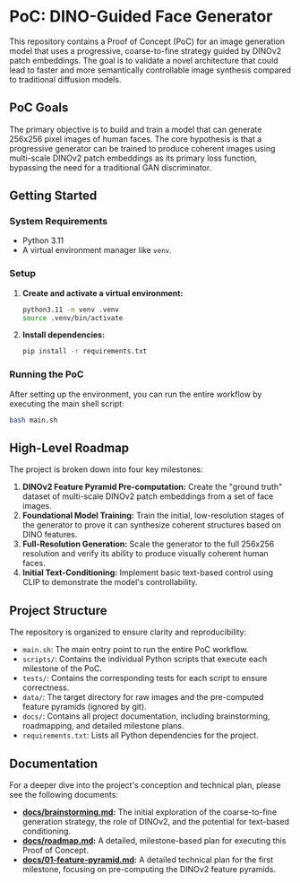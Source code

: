 # PoC: DINO-Guided Face Generator

This repository contains a Proof of Concept (PoC) for an image generation model that uses a progressive, coarse-to-fine strategy guided by DINOv2 patch embeddings. The goal is to validate a novel architecture that could lead to faster and more semantically controllable image synthesis compared to traditional diffusion models.

## PoC Goals

The primary objective is to build and train a model that can generate 256x256 pixel images of human faces. The core hypothesis is that a progressive generator can be trained to produce coherent images using multi-scale DINOv2 patch embeddings as its primary loss function, bypassing the need for a traditional GAN discriminator.

## Getting Started

### System Requirements
- Python 3.11
- A virtual environment manager like `venv`.

### Setup
1. **Create and activate a virtual environment:**
   ```bash
   python3.11 -m venv .venv
   source .venv/bin/activate
   ```
2. **Install dependencies:**
   ```bash
   pip install -r requirements.txt
   ```

### Running the PoC
After setting up the environment, you can run the entire workflow by executing the main shell script:
   ```bash
   bash main.sh
   ```

## High-Level Roadmap

The project is broken down into four key milestones:

1.  **DINOv2 Feature Pyramid Pre-computation:** Create the "ground truth" dataset of multi-scale DINOv2 patch embeddings from a set of face images.
2.  **Foundational Model Training:** Train the initial, low-resolution stages of the generator to prove it can synthesize coherent structures based on DINO features.
3.  **Full-Resolution Generation:** Scale the generator to the full 256x256 resolution and verify its ability to produce visually coherent human faces.
4.  **Initial Text-Conditioning:** Implement basic text-based control using CLIP to demonstrate the model's controllability.

## Project Structure

The repository is organized to ensure clarity and reproducibility:

-   `main.sh`: The main entry point to run the entire PoC workflow.
-   `scripts/`: Contains the individual Python scripts that execute each milestone of the PoC.
-   `tests/`: Contains the corresponding tests for each script to ensure correctness.
-   `data/`: The target directory for raw images and the pre-computed feature pyramids (ignored by git).
-   `docs/`: Contains all project documentation, including brainstorming, roadmapping, and detailed milestone plans.
-   `requirements.txt`: Lists all Python dependencies for the project.

## Documentation

For a deeper dive into the project's conception and technical plan, please see the following documents:

*   **[docs/brainstorming.md](docs/brainstorming.md):** The initial exploration of the coarse-to-fine generation strategy, the role of DINOv2, and the potential for text-based conditioning.
*   **[docs/roadmap.md](docs/roadmap.md):** A detailed, milestone-based plan for executing this Proof of Concept.
*   **[docs/01-feature-pyramid.md](docs/01-feature-pyramid.md):** A detailed technical plan for the first milestone, focusing on pre-computing the DINOv2 feature pyramids.
